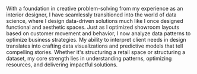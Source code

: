 
With a foundation in creative problem-solving from my experience as an interior designer, I have seamlessly transitioned into the world of data science, where I design data-driven solutions much like I once designed functional and aesthetic spaces. Just as I optimized showroom layouts based on customer movement and behavior, I now analyze data patterns to optimize business strategies. My ability to interpret client needs in design translates into crafting data visualizations and predictive models that tell compelling stories. Whether it's structuring a retail space or structuring a dataset, my core strength lies in understanding patterns, optimizing resources, and delivering impactful solutions.

